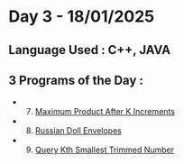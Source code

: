 # Day 3 - 18/01/2025
## Language Used : **C++**, **JAVA**
## 3 Programs of the Day :
   - 7. [Maximum Product After K Increments](https://leetcode.com/problems/maximum-product-after-k-increments/description/)
   - 8. [Russian Doll Envelopes](https://leetcode.com/problems/russian-doll-envelopes/description/)
   - 9. [Query Kth Smallest Trimmed Number](https://leetcode.com/problems/query-kth-smallest-trimmed-number/description/)
##
